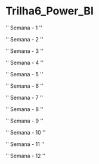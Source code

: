 # Trilha6_Power_BI

''
Semana - 1
''

''
Semana - 2
''

''
Semana - 3
''

''
Semana - 4
''

''
Semana - 5
''

''
Semana - 6
''

''
Semana - 7
''

''
Semana - 8
''

''
Semana - 9
''

''
Semana - 10
''

''
Semana - 11
''

''
Semana - 12
''
